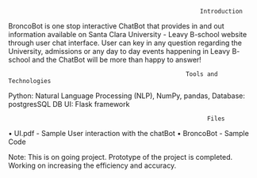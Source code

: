                                                           Introduction
BroncoBot is one stop interactive ChatBot that provides in and out information available on Santa Clara University - Leavy B-school website through user chat interface. User can key in any question regarding the University, admissions or any day to day events happening in Leavy B- school and the ChatBot will be more than happy to answer!

                                                      Tools and Technologies 
Python: Natural Language Processing (NLP), NumPy, pandas, 
Database: postgresSQL DB
UI: Flask framework

                                                            Files
•	UI.pdf - Sample User interaction with the chatBot
•	BroncoBot - Sample Code
                                                         
Note: This is on going project. Prototype of the project is completed. Working on increasing the efficiency and accuracy.
